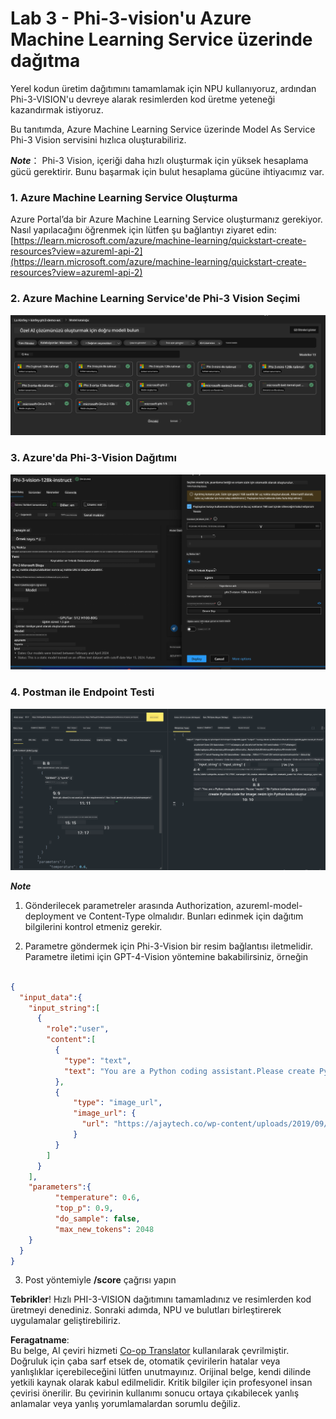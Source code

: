 <!--
CO_OP_TRANSLATOR_METADATA:
{
  "original_hash": "20cb4e6ac1686248e8be913ccf6c2bc2",
  "translation_date": "2025-05-09T19:43:22+00:00",
  "source_file": "md/02.Application/02.Code/Phi3/VSCodeExt/HOL/Apple/03.DeployPhi3VisionOnAzure.md",
  "language_code": "tr"
}
-->
# **Lab 3 - Phi-3-vision'u Azure Machine Learning Service üzerinde dağıtma**

Yerel kodun üretim dağıtımını tamamlamak için NPU kullanıyoruz, ardından Phi-3-VISION'u devreye alarak resimlerden kod üretme yeteneği kazandırmak istiyoruz.

Bu tanıtımda, Azure Machine Learning Service üzerinde Model As Service Phi-3 Vision servisini hızlıca oluşturabiliriz.

***Note***： Phi-3 Vision, içeriği daha hızlı oluşturmak için yüksek hesaplama gücü gerektirir. Bunu başarmak için bulut hesaplama gücüne ihtiyacımız var.


### **1. Azure Machine Learning Service Oluşturma**

Azure Portal’da bir Azure Machine Learning Service oluşturmanız gerekiyor. Nasıl yapılacağını öğrenmek için lütfen şu bağlantıyı ziyaret edin: [https://learn.microsoft.com/azure/machine-learning/quickstart-create-resources?view=azureml-api-2](https://learn.microsoft.com/azure/machine-learning/quickstart-create-resources?view=azureml-api-2)


### **2. Azure Machine Learning Service'de Phi-3 Vision Seçimi**

![Catalog](../../../../../../../../../translated_images/vison_catalog.e04e9e5f2b6ff115fff30e793e54e617da07251c7b192e1a68e6b050917f45aa.tr.png)


### **3. Azure'da Phi-3-Vision Dağıtımı**


![Deploy](../../../../../../../../../translated_images/vision_deploy.c0582d08b5d49675c643f3bedc04ae106957304f3cd4702406fa08bea80ba213.tr.png)


### **4. Postman ile Endpoint Testi**


![Test](../../../../../../../../../translated_images/vision_test.fb4ff33607077153c7b5dcf37648dc5a9cb550824aeba89963e6b270314fc554.tr.png)


***Note***

1. Gönderilecek parametreler arasında Authorization, azureml-model-deployment ve Content-Type olmalıdır. Bunları edinmek için dağıtım bilgilerini kontrol etmeniz gerekir.

2. Parametre göndermek için Phi-3-Vision bir resim bağlantısı iletmelidir. Parametre iletimi için GPT-4-Vision yöntemine bakabilirsiniz, örneğin

```json

{
  "input_data":{
    "input_string":[
      {
        "role":"user",
        "content":[ 
          {
            "type": "text",
            "text": "You are a Python coding assistant.Please create Python code for image "
          },
          {
              "type": "image_url",
              "image_url": {
                "url": "https://ajaytech.co/wp-content/uploads/2019/09/index.png"
              }
          }
        ]
      }
    ],
    "parameters":{
          "temperature": 0.6,
          "top_p": 0.9,
          "do_sample": false,
          "max_new_tokens": 2048
    }
  }
}

```

3. Post yöntemiyle **/score** çağrısı yapın

**Tebrikler**! Hızlı PHI-3-VISION dağıtımını tamamladınız ve resimlerden kod üretmeyi denediniz. Sonraki adımda, NPU ve bulutları birleştirerek uygulamalar geliştirebiliriz.

**Feragatname**:  
Bu belge, AI çeviri hizmeti [Co-op Translator](https://github.com/Azure/co-op-translator) kullanılarak çevrilmiştir. Doğruluk için çaba sarf etsek de, otomatik çevirilerin hatalar veya yanlışlıklar içerebileceğini lütfen unutmayınız. Orijinal belge, kendi dilinde yetkili kaynak olarak kabul edilmelidir. Kritik bilgiler için profesyonel insan çevirisi önerilir. Bu çevirinin kullanımı sonucu ortaya çıkabilecek yanlış anlamalar veya yanlış yorumlamalardan sorumlu değiliz.